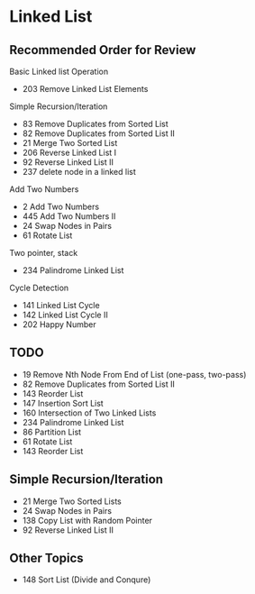 # Linked List

## Recommended Order for Review
Basic Linked list Operation
* 203 Remove Linked List Elements

Simple Recursion/Iteration
* 83 Remove Duplicates from Sorted List
* 82 Remove Duplicates from Sorted List II
* 21 Merge Two Sorted List
* 206 Reverse Linked List I
* 92 Reverse Linked List II
* 237 delete node in a linked list

Add Two Numbers
* 2 Add Two Numbers
* 445 Add Two Numbers II
* 24 Swap Nodes in Pairs
* 61 Rotate List

Two pointer, stack
* 234 Palindrome Linked List

Cycle Detection
* 141 Linked List Cycle
* 142 Linked List Cycle II
* 202 Happy Number

## TODO
* 19 Remove Nth Node From End of List (one-pass, two-pass)
* 82 Remove Duplicates from Sorted List II
* 143 Reorder List
* 147 Insertion Sort List
* 160 Intersection of Two Linked Lists
* 234 Palindrome Linked List
* 86 Partition List
* 61 Rotate List
* 143 Reorder List

## Simple Recursion/Iteration
* 21 Merge Two Sorted Lists
* 24 Swap Nodes in Pairs
* 138 Copy List with Random Pointer
* 92 Reverse Linked List II

## Other Topics
* 148 Sort List (Divide and Conqure)


